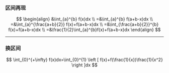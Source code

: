 ### 区间再现

$$
\begin{align}
&\int_{a}^{b} f(x)dx \\
=&\int_{a}^{b} f(a+b-x)dx \\
=&\int_{a}^{\frac{a+b}{2}} f(x)+f(a+b-x)dx \\
=&\int_{\frac{a+b}{2}}^{b} f(x)+f(a+b-x)dx \\
=&\frac{1}{2}\int_{a}^{b}f(x)+f(a+b-x)dx
\end{align}
$$

---

### 换区间
$$
\int_{0}^{+\infty} f(x)dx=\int_{0}^{1} \left [ f(x)+f(\frac{1}{x})\frac{1}{x^2} \right ]dx
$$

